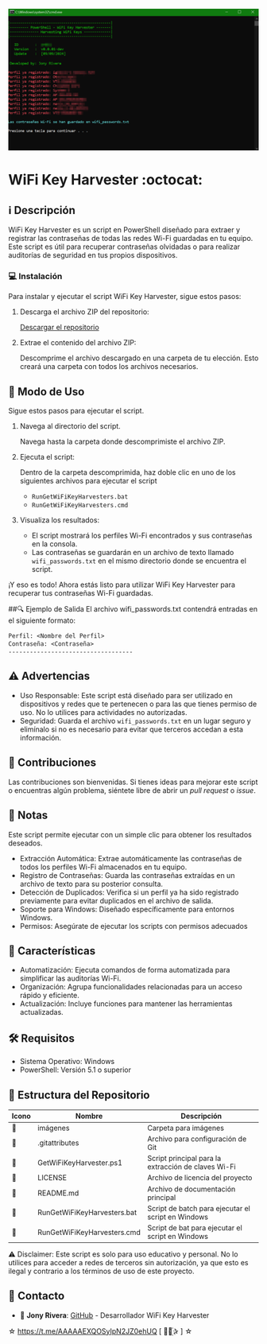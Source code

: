 ﻿![logo](https://github.com/AAAAAEXQOSyIpN2JZ0ehUQ/WiFi-Key-Harvester/blob/main/Imagenes/WiFi-Key-Harvester.png)

# WiFi Key Harvester :octocat: 
## :information_source: Descripción
WiFi Key Harvester es un script en PowerShell diseñado para extraer y registrar 
las contraseñas de todas las redes Wi-Fi guardadas en tu equipo. Este script 
es útil para recuperar contraseñas olvidadas o para realizar auditorías 
de seguridad en tus propios dispositivos.

### :computer: Instalación

Para instalar y ejecutar el script WiFi Key Harvester, sigue estos pasos:

1. Descarga el archivo ZIP del repositorio:

   [Descargar el repositorio](https://github.com/AAAAAEXQOSyIpN2JZ0ehUQ/WiFi-Key-Harvester/archive/refs/heads/main.zip)

2. Extrae el contenido del archivo ZIP:

   Descomprime el archivo descargado en una carpeta de tu elección. Esto creará una carpeta con todos los archivos necesarios.

## :rocket: Modo de Uso

Sigue estos pasos para ejecutar el script.

1. Navega al directorio del script.

   Navega hasta la carpeta donde descomprimiste el archivo ZIP. 

2. Ejecuta el script:

   Dentro de la carpeta descomprimida, haz doble clic en uno de los siguientes archivos para ejecutar el script

   - `RunGetWiFiKeyHarvesters.bat`
   - `RunGetWiFiKeyHarvesters.cmd`

3. Visualiza los resultados:
   - El script mostrará los perfiles Wi-Fi encontrados y sus contraseñas en la consola.
   - Las contraseñas se guardarán en un archivo de texto llamado `wifi_passwords.txt` en el mismo directorio donde se encuentra el script.

¡Y eso es todo! Ahora estás listo para utilizar WiFi Key Harvester para recuperar tus contraseñas Wi-Fi guardadas.

##:mag: Ejemplo de Salida
El archivo wifi_passwords.txt contendrá entradas en el siguiente formato:

```plaintext
Perfil: <Nombre del Perfil>
Contraseña: <Contraseña>
-----------------------------------
```

## :warning: Advertencias

- Uso Responsable: Este script está diseñado para ser utilizado en dispositivos y redes que te pertenecen o para las que tienes permiso de uso. No lo utilices para actividades no autorizadas.
- Seguridad: Guarda el archivo `wifi_passwords.txt` en un lugar seguro y elimínalo si no es necesario para evitar que terceros accedan a esta información.

## :star2: Contribuciones

Las contribuciones son bienvenidas. Si tienes ideas para mejorar este script o encuentras algún problema, siéntete libre de abrir un *pull request* o *issue*.

## :bookmark_tabs: Notas
Este script permite ejecutar con un simple clic para obtener los resultados deseados.

- Extracción Automática: Extrae automáticamente las contraseñas de todos los perfiles Wi-Fi almacenados en tu equipo.
- Registro de Contraseñas: Guarda las contraseñas extraídas en un archivo de texto para su posterior consulta.
- Detección de Duplicados: Verifica si un perfil ya ha sido registrado previamente para evitar duplicados en el archivo de salida.
- Soporte para Windows: Diseñado específicamente para entornos Windows.
- Permisos: Asegúrate de ejecutar los scripts con permisos adecuados

## :star2: Características 

- Automatización: Ejecuta comandos de forma automatizada para simplificar las auditorías Wi-Fi.
- Organización: Agrupa funcionalidades relacionadas para un acceso rápido y eficiente.
- Actualización: Incluye funciones para mantener las herramientas actualizadas.

## :hammer_and_wrench: Requisitos 

- Sistema Operativo: Windows
- PowerShell: Versión 5.1 o superior

## :open_file_folder: Estructura del Repositorio

| Icono            | Nombre                        | Descripción                                           |
|------------------|-------------------------------|-------------------------------------------------------|
| :file_folder:    | imágenes                      | Carpeta para imágenes                                |
| :file_folder:    | .gitattributes                | Archivo para configuración de Git                    |
| :page_facing_up: | GetWiFiKeyHarvester.ps1       | Script principal para la extracción de claves Wi-Fi   |
| :page_facing_up: | LICENSE                       | Archivo de licencia del proyecto                     |
| :page_facing_up: | README.md                     | Archivo de documentación principal                   |
| :page_facing_up: | RunGetWiFiKeyHarvesters.bat    | Script de batch para ejecutar el script en Windows   |
| :page_facing_up: | RunGetWiFiKeyHarvesters.cmd    | Script de bat para ejecutar el script en Windows     |

:warning: Disclaimer: Este script es solo para uso educativo y personal. No lo utilices para acceder a redes de terceros sin autorización, ya que esto es ilegal y contrario a los términos de uso de este proyecto.

## :email: Contacto 
* :busts_in_silhouette: **Jony Rivera**: [GitHub](https://github.com/AAAAAEXQOSyIpN2JZ0ehUQ/Wifite-Utility) - Desarrollador WiFi Key Harvester

☆ https://t.me/AAAAAEXQOSyIpN2JZ0ehUQ [  ⃘⃤꙰✰ ] ☆
